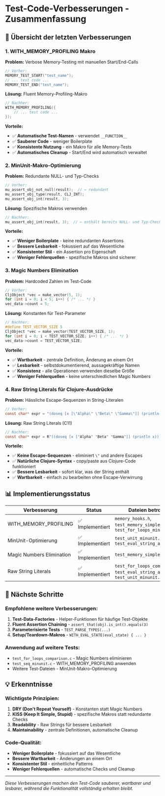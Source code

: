 # Test-Code-Verbesserungen - Zusammenfassung

## 🎯 Übersicht der letzten Verbesserungen

### **1. WITH_MEMORY_PROFILING Makro**
**Problem:** Verbose Memory-Testing mit manuellen Start/End-Calls
```c
// Vorher:
MEMORY_TEST_START("test_name");
// ... test code ...
MEMORY_TEST_END("test_name");
```

**Lösung:** Fluent Memory-Profiling-Makro
```c
// Nachher:
WITH_MEMORY_PROFILING({
    // ... test code ...
});
```

**Vorteile:**
- ✅ **Automatische Test-Namen** - verwendet `__FUNCTION__`
- ✅ **Sauberer Code** - weniger Boilerplate
- ✅ **Konsistente Nutzung** - ein Makro für alle Memory-Tests
- ✅ **Automatisches Cleanup** - Start/End wird automatisch verwaltet

### **2. MinUnit-Makro-Optimierung**
**Problem:** Redundante NULL- und Typ-Checks
```c
// Vorher:
mu_assert_obj_not_null(result);  // ← redundant
mu_assert_obj_type(result, CLJ_INT);
mu_assert_obj_int(result, 3);
```

**Lösung:** Spezifische Makros verwenden
```c
// Nachher:
mu_assert_obj_int(result, 3);  // ← enthält bereits NULL- und Typ-Check
```

**Vorteile:**
- ✅ **Weniger Boilerplate** - keine redundanten Assertions
- ✅ **Bessere Lesbarkeit** - fokussiert auf das Wesentliche
- ✅ **Konsistenter Stil** - ein Assertion pro Eigenschaft
- ✅ **Weniger Fehlerquellen** - spezifische Makros sind sicherer

### **3. Magic Numbers Elimination**
**Problem:** Hardcoded Zahlen im Test-Code
```c
// Vorher:
CljObject *vec = make_vector(5, 1);
for (int i = 0; i < 5; i++) { /* ... */ }
vec_data->count = 5;
```

**Lösung:** Konstanten für Test-Parameter
```c
// Nachher:
#define TEST_VECTOR_SIZE 5
CljObject *vec = make_vector(TEST_VECTOR_SIZE, 1);
for (int i = 0; i < TEST_VECTOR_SIZE; i++) { /* ... */ }
vec_data->count = TEST_VECTOR_SIZE;
```

**Vorteile:**
- ✅ **Wartbarkeit** - zentrale Definition, Änderung an einem Ort
- ✅ **Lesbarkeit** - selbstdokumentierend, aussagekräftige Namen
- ✅ **Konsistenz** - alle Operationen verwenden dieselbe Größe
- ✅ **Weniger Fehlerquellen** - keine unterschiedlichen Magic Numbers

### **4. Raw String Literals für Clojure-Ausdrücke**
**Problem:** Hässliche Escape-Sequenzen in String-Literalen
```c
// Vorher:
const char* expr = "(doseq [x [\"Alpha\" \"Beta\" \"Gamma\"]] (println x))";
```

**Lösung:** Raw String Literals (C11)
```c
// Nachher:
const char* expr = R"((doseq [x ["Alpha" "Beta" "Gamma"]] (println x)))";
```

**Vorteile:**
- ✅ **Keine Escape-Sequenzen** - eliminiert `\"` und andere Escapes
- ✅ **Natürliche Clojure-Syntax** - copy/paste aus Clojure-Code funktioniert
- ✅ **Bessere Lesbarkeit** - sofort klar, was der String enthält
- ✅ **Wartbarkeit** - einfach zu bearbeiten ohne Escape-Verwirrung

## 📊 Implementierungsstatus

| Verbesserung | Status | Dateien betroffen |
|--------------|--------|-------------------|
| WITH_MEMORY_PROFILING | ✅ Implementiert | `memory_hooks.h`, `test_memory_simple.c`, `test_for_loops_minunit.c` |
| MinUnit-Optimierung | ✅ Implementiert | `test_unit_minunit.c`, `test_eval_string_api.c` |
| Magic Numbers Elimination | ✅ Implementiert | `test_memory_simple.c` |
| Raw String Literals | ✅ Implementiert | `test_for_loops_comparison.c`, `test_eval_string_api.c`, `test_unit_minunit.c` |

## 🎯 Nächste Schritte

### **Empfohlene weitere Verbesserungen:**
1. **Test-Data-Factories** - Helper-Funktionen für häufige Test-Objekte
2. **Fluent Assertion Chaining** - `assert_that(obj).is_int().equals(3)`
3. **Parameterisierte Tests** - `TEST_PARSE_TYPES(...)`
4. **Setup/Teardown-Makros** - `WITH_EVAL_STATE(eval_state) { ... }`

### **Anwendung auf weitere Tests:**
- `test_for_loops_comparison.c` - Magic Numbers eliminieren
- `test_seq_minunit.c` - WITH_MEMORY_PROFILING anwenden
- Weitere Test-Dateien - MinUnit-Makro-Optimierung

## 💡 Erkenntnisse

### **Wichtigste Prinzipien:**
1. **DRY (Don't Repeat Yourself)** - Konstanten statt Magic Numbers
2. **KISS (Keep It Simple, Stupid)** - spezifische Makros statt redundante Checks
3. **Readability** - Raw Strings für bessere Lesbarkeit
4. **Maintainability** - zentrale Definitionen, automatische Cleanup

### **Code-Qualität:**
- **Weniger Boilerplate** - fokussiert auf das Wesentliche
- **Bessere Wartbarkeit** - Änderungen an einem Ort
- **Konsistenter Stil** - einheitliche Patterns
- **Weniger Fehlerquellen** - automatische Checks und Cleanup

---

*Diese Verbesserungen machen den Test-Code sauberer, wartbarer und lesbarer, während die Funktionalität vollständig erhalten bleibt.*
